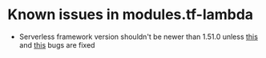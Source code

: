 # Known issues in modules.tf-lambda

* Serverless framework version shouldn't be newer than 1.51.0 unless [this](https://github.com/serverless/serverless/issues/6752) and [this](https://github.com/UnitedIncome/serverless-python-requirements/issues/414) bugs are fixed
